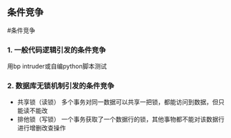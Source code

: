 ## 条件竞争
#条件竞争
### 1. 一般代码逻辑引发的条件竞争
用bp intruder或自编python脚本测试
### 2. 数据库无锁机制引发的条件竞争
- 共享锁（读锁）
	多个事务对同一数据可以共享一把锁，都能访问到数据，但只能读不能改
- 排他锁（写锁）
	一个事务获取了一个数据行的锁，其他事物都不能对该数据行进行增删改查操作